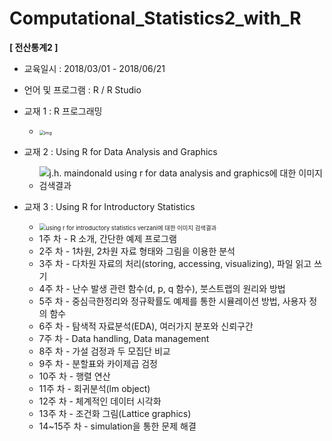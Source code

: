 # Computational_Statistics2_with_R
**[ 전산통계2 ]**

- 교육일시 : 2018/03/01 - 2018/06/21
- 언어 및 프로그램 : R / R Studio
- 교재 1 : R 프로그래밍
  - <img src="http://image.kyobobook.co.kr/images/book/xlarge/225/x9791158081225.jpg" alt="img" style="zoom:50%;" />

- 교재 2 : Using R for Data Analysis and Graphics
  - ![j.h. maindonald using r for data analysis and graphics에 대한 이미지 검색결과](https://images-na.ssl-images-amazon.com/images/I/41yn7POl9iL._AC_SY400_ML2_.jpg)
- 교재 3 : Using R for Introductory Statistics
  - <img src="https://images.tandf.co.uk/common/jackets/amazon/978146659/9781466590731.jpg" alt="using r for introductory statistics verzani에 대한 이미지 검색결과" style="zoom: 67%;" />
  - 1주 차 - R 소개, 간단한 예제 프로그램
  - 2주 차 - 1차원, 2차원 자료 형태와 그림을 이용한 분석
  - 3주 차 - 다차원 자료의 처리(storing, accessing, visualizing), 파일 읽고 쓰기
  - 4주 차 - 난수 발생 관련 함수(d, p, q 함수), 붓스트랩의 원리와 방법
  - 5주 차 - 중심극한정리와 정규확률도 예제를 통한 시뮬레이션 방법, 사용자 정의 함수
  - 6주 차 - 탐색적 자료분석(EDA), 여러가지 분포와 신뢰구간
  - 7주 차 - Data handling, Data management
  - 8주 차 - 가설 검정과 두 모집단 비교
  - 9주 차 - 분할표와 카이제곱 검정
  - 10주 차 - 행렬 연산
  - 11주 차 - 회귀분석(lm object)
  - 12주 차 - 체계적인 데이터 시각화
  - 13주 차 - 조건화 그림(Lattice graphics)
  - 14~15주 차 - simulation을 통한 문제 해결

